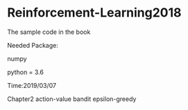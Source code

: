 # Reinforcement-Learning2018
The sample code in the book

Needed Package:

numpy

python = 3.6

Time:2019/03/07 

Chapter2 action-value bandit epsilon-greedy
